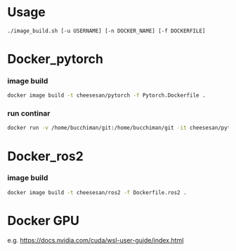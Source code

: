 # Usage

```sh
./image_build.sh [-u USERNAME] [-n DOCKER_NAME] [-f DOCKERFILE]
```

# Docker_pytorch
### image build
```sh
docker image build -t cheesesan/pytorch -f Pytorch.Dockerfile .
```

### run continar
```sh
docker run -v /home/bucchiman/git:/home/bucchiman/git -it cheesesan/pytorch:latest
```



# Docker_ros2
### image build
```sh
docker image build -t cheesesan/ros2 -f Dockerfile.ros2 .
```

# Docker GPU
e.g. https://docs.nvidia.com/cuda/wsl-user-guide/index.html

